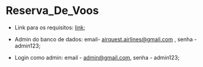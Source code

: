# Reserva_De_Voos

+ Link para os requisitos: [link](https://docs.google.com/document/d/1T3DQTh3ArKCxr28BRwm_vN6eMxKGcrEWzWg9JqxV-Cw/edit?usp=sharing);

+ Admin do banco de dados: email- airquest.airlines@gmail.com , senha - admin123;

+ Login como admin: email - admin@gmail.com, senha - admin123;